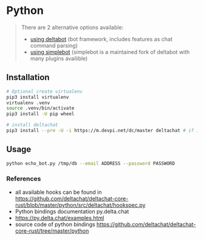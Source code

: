 # Python

> There are 2 alternative options available:
>
> - [using deltabot](../python_deltabot_plugin) (bot framework, includes features as chat command parsing)
> - [using simplebot](../python_simplebot_plugin) (simplebot is a maintained fork of deltabot with many plugins availible)

## Installation

```sh
# Optional create virtualenv
pip3 install virtualenv
virtualenv .venv
source .venv/bin/activate
pip3 install -U pip wheel

# install deltachat
pip3 install --pre -U -i https://m.devpi.net/dc/master deltachat # if it doesn't work, see https://github.com/deltachat/deltachat-core-rust/tree/master/python for instructions on how to install it from source)
```

## Usage

```sh
python echo_bot.py /tmp/db --email ADDRESS --password PASSWORD
```

### References

- all available hooks can be found in https://github.com/deltachat/deltachat-core-rust/blob/master/python/src/deltachat/hookspec.py
- Python bindings documentation py.delta.chat
- https://py.delta.chat/examples.html
- source code of python bindings https://github.com/deltachat/deltachat-core-rust/tree/master/python

